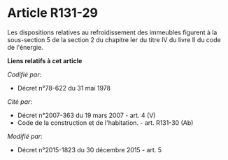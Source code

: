# Article R131-29

Les dispositions relatives au refroidissement des immeubles figurent à la sous-section 5 de la section 2 du chapitre Ier du
titre IV du livre II du code de l'énergie.

**Liens relatifs à cet article**

_Codifié par_:

  - Décret n°78-622 du 31 mai 1978

_Cité par_:

  - Décret n°2007-363 du 19 mars 2007 - art. 4 (V)
  - Code de la construction et de l'habitation. - art. R131-30 (Ab)

_Modifié par_:

  - Décret n°2015-1823 du 30 décembre 2015 - art. 5
